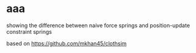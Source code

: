 # aaa

showing the difference between naive force springs and position-update constraint springs

based on https://github.com/mkhan45/clothsim
